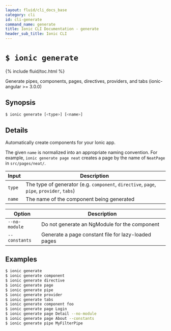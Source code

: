 ```yaml
---
layout: fluid/cli_docs_base
category: cli
id: cli-generate
command_name: generate
title: Ionic CLI Documentation - generate
header_sub_title: Ionic CLI
---
```


# `$ ionic generate`

{% include fluid/toc.html %}

Generate pipes, components, pages, directives, providers, and tabs (ionic-angular >= 3.0.0)
## Synopsis

```bash
$ ionic generate [<type>] [<name>]
```
  
## Details

Automatically create components for your Ionic app.

The given `name` is normalized into an appropriate naming convention. For example, `ionic generate page neat` creates a page by the name of `NeatPage` in `src/pages/neat/`.


Input | Description
----- | ----------
`type` | The type of generator (e.g. `component`, `directive`, `page`, `pipe`, `provider`, `tabs`)
`name` | The name of the component being generated


Option | Description
------ | ----------
`--no-module` | Do not generate an NgModule for the component
`--constants` | Generate a page constant file for lazy-loaded pages

## Examples

```bash
$ ionic generate 
$ ionic generate component
$ ionic generate directive
$ ionic generate page
$ ionic generate pipe
$ ionic generate provider
$ ionic generate tabs
$ ionic generate component foo
$ ionic generate page Login
$ ionic generate page Detail --no-module
$ ionic generate page About --constants
$ ionic generate pipe MyFilterPipe
```
